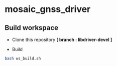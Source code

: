 # mosaic_gnss_driver

## Build workspace

- Clone this repository **[ branch : libdriver-devel ]**

- Build

```bash
bash ws_build.sh
```
